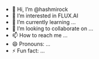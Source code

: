- 👋 Hi, I’m @hashmirock
- 👀 I’m interested in FLUX.AI
- 🌱 I’m currently learning ...
- 💞️ I’m looking to collaborate on ...
- 📫 How to reach me ...
- 😄 Pronouns: ...
- ⚡ Fun fact: ...

<!---
hashmirock/hashmirock is a ✨ special ✨ repository because its `README.md` (this file) appears on your GitHub profile.
You can click the Preview link to take a look at your changes.
--->
